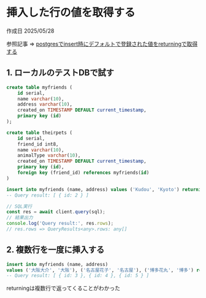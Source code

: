 # 挿入した行の値を取得する

作成日 2025/05/28

参照記事 => [postgresでinsert時にデフォルトで登録された値をreturningで取得する](https://qiita.com/keizokeizo3/items/37d6b03ed9234844c891)

## 1. ローカルのテストDBで試す

```sql
create table myfriends (
    id serial,
    name varchar(10),
    address varchar(10),
    created_on TIMESTAMP DEFAULT current_timestamp,
    primary key (id)
);

create table theirpets (
    id serial,
    friend_id int8,
    name varchar(10),
    animalType varchar(10),
    created_on TIMESTAMP DEFAULT current_timestamp,
    primary key (id),
    foreign key (friend_id) references myfriends(id)
)
```

```sql
insert into myfriends (name, address) values ('Kudou', 'Kyoto') returning id;
-- Query result: [ { id: 2 } ]
```

```javascript
// SQL実行
const res = await client.query(sql);
// 結果出力
console.log('Query result:', res.rows);
// res.rows => QueryResults<any>.rows: any[]
```

## 2. 複数行を一度に挿入する

```sql
insert into myfriends (name, address) 
values ('大阪大介', '大阪'), ('名古屋花子', '名古屋'), ('博多花丸', '博多') returning id;
-- Query result: [ { id: 3 }, { id: 4 }, { id: 5 } ]
```

returningは複数行で返ってくることがわかった
